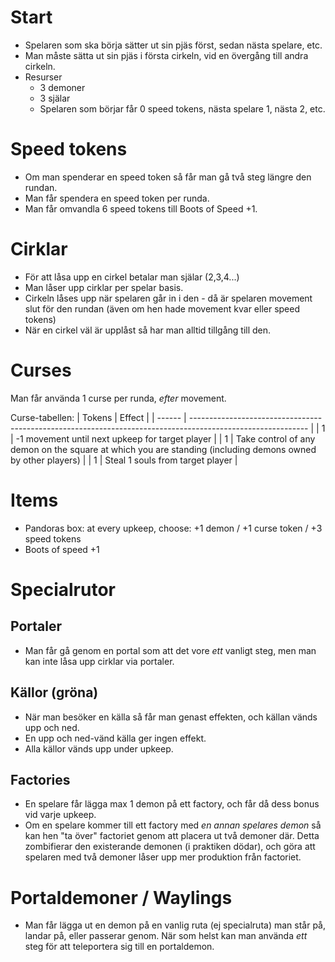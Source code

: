 # Start

- Spelaren som ska börja sätter ut sin pjäs först, sedan nästa spelare, etc.
- Man måste sätta ut sin pjäs i första cirkeln, vid en övergång till andra cirkeln.
- Resurser
  - 3 demoner
  - 3 själar
  - Spelaren som börjar får 0 speed tokens, nästa spelare 1, nästa 2, etc.

# Speed tokens

- Om man spenderar en speed token så får man gå två steg längre den rundan.
- Man får spendera en speed token per runda.
- Man får omvandla 6 speed tokens till Boots of Speed +1.

# Cirklar

- För att låsa upp en cirkel betalar man själar (2,3,4...)
- Man låser upp cirklar per spelar basis.
- Cirkeln låses upp när spelaren går in i den - då är spelaren movement slut för den rundan (även om hen hade movement kvar eller speed tokens)
- När en cirkel väl är upplåst så har man alltid tillgång till den.

# Curses

Man får använda 1 curse per runda, _efter_ movement.

Curse-tabellen:
| Tokens | Effect |
| ------ | ----------------------------------------------------------------------------------------------------------- |
| 1 | -1 movement until next upkeep for target player |
| 1 | Take control of any demon on the square at which you are standing (including demons owned by other players) |
| 1 | Steal 1 souls from target player |

# Items

- Pandoras box: at every upkeep, choose: +1 demon / +1 curse token / +3 speed tokens
- Boots of speed +1

# Specialrutor

## Portaler

- Man får gå genom en portal som att det vore _ett_ vanligt steg, men man kan inte låsa upp cirklar via portaler.

## Källor (gröna)

- När man besöker en källa så får man genast effekten, och källan vänds upp och ned.
- En upp och ned-vänd källa ger ingen effekt.
- Alla källor vänds upp under upkeep.

## Factories

- En spelare får lägga max 1 demon på ett factory, och får då dess bonus vid varje upkeep.
- Om en spelare kommer till ett factory med _en annan spelares demon_ så kan hen "ta över" factoriet genom att placera ut två demoner där.
  Detta zombifierar den existerande demonen (i praktiken dödar), och göra att spelaren med två demoner låser upp mer produktion från factoriet.

# Portaldemoner / Waylings

- Man får lägga ut en demon på en vanlig ruta (ej specialruta) man står på, landar på, eller passerar genom. När som helst kan man använda _ett_ steg för att teleportera sig till en portaldemon.
